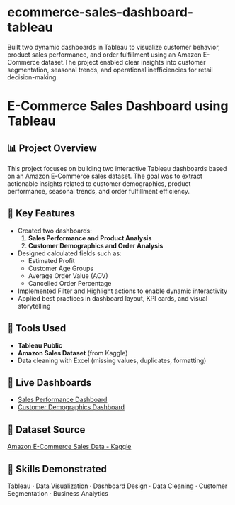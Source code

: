 # ecommerce-sales-dashboard-tableau
Built two dynamic dashboards in Tableau to visualize customer behavior, product sales performance, and order fulfillment using an Amazon E-Commerce dataset.The project enabled clear insights into customer segmentation, seasonal trends, and operational inefficiencies for retail decision-making.
# E-Commerce Sales Dashboard using Tableau

## 📊 Project Overview
This project focuses on building two interactive Tableau dashboards based on an Amazon E-Commerce sales dataset. The goal was to extract actionable insights related to customer demographics, product performance, seasonal trends, and order fulfillment efficiency.

## 🧠 Key Features
- Created two dashboards:
  1. **Sales Performance and Product Analysis**
  2. **Customer Demographics and Order Analysis**
- Designed calculated fields such as:
  - Estimated Profit
  - Customer Age Groups
  - Average Order Value (AOV)
  - Cancelled Order Percentage
- Implemented Filter and Highlight actions to enable dynamic interactivity
- Applied best practices in dashboard layout, KPI cards, and visual storytelling

## 📌 Tools Used
- **Tableau Public**
- **Amazon Sales Dataset** (from Kaggle)
- Data cleaning with Excel (missing values, duplicates, formatting)

## 🔗 Live Dashboards
- [Sales Performance Dashboard](https://public.tableau.com/views/SalesPerformanceandProductAnalysisDashboard/SalesPerformanceandProductAnalysis)
- [Customer Demographics Dashboard](https://public.tableau.com/views/CustomerDemographicsandOrderAnalysisDashboard/CustomerDemographicsandOrderAnalysis)

## 📁 Dataset Source
[Amazon E-Commerce Sales Data - Kaggle](https://www.kaggle.com/datasets/thedevastator/unlock-profits-with-e-commerce-sales-data)

## 🧩 Skills Demonstrated
Tableau · Data Visualization · Dashboard Design · Data Cleaning · Customer Segmentation · Business Analytics
